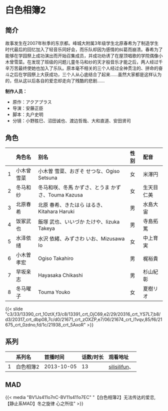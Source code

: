 # 白色相簿2


## 简介

故事发生在2007年秋季的东京都。峰城大附属3年级学生北原春希为了制造学生时代最后的回忆加入了轻音乐同好会，而乐队却因为感情的纠葛而崩溃。春希为了能够在学园祭上成功演出而开始召集成员，并成功劝诱了在屋顶唱歌的学院偶像小木曾雪菜。在发现了班级的问题儿童冬马和纱的天才般音乐才能之后，两人经过千辛万苦最终使她也加入了乐队。原本毫不相关的三个人经过全神贯注的、拼命的奋斗之后在学园祭上大获成功，三个人从心底结合了起来……虽然大家都是这样认为的，但从这以后各自的爱恋却走向了残酷的悲剧……

**制作人员：**
- 原作：アクアプラス
- 导演：安藤正臣
- 脚本：丸户史明
- 分镜：小野胜巳、沼田诚也、渡边哲哉、大和直道、安田贤司

## 角色

|     |   角色名   |   别名  | 性别 |  配音  |
|:--- |:------  |:----      |:---  |:--   |
| 1 | 小木曾雪菜 | 小木曽 雪菜、おぎそ せつな、Ogiso Setsuna | 女 | 米澤円 |
| 2 | 冬马和纱 | 冬马和咲、冬馬 かずさ、とうま かずさ、Touma Kazusa | 女 | 生天目仁美 |
| 3 | 北原春希 | 北原 春希、きたはら はるき、Kitahara Haruki | 男 | 水島大宙 |
| 4 | 饭冢武也 | 飯塚 武也、いいづか たけや、Iizuka Takeya | 男 | 寺島拓篤 |
| 5 | 水泽依绪 | 水沢 依緒、みずさわ いお、Mizusawa Io | 女 | 中上育実 |
| 6 | 小木曽孝宏 | Ogiso Takahiro | 男 | 梶裕貴 |
| 7 | 早坂亲志 | Hayasaka Chikashi | 男 | 杉山紀彰 |
| 8 | 冬马曜子 | Touma Youko | 女 | 夏樹リオ |

{{< slide "c3/33/13390_crt_1OztX,f3/c8/13391_crt_OjC69,e2/29/20316_crt_YS7L7,b8/d3/20317_crt_dbp08,7c/d0/21671_crt_zOXZP,e7/06/21674_crt_I1vqv,85/f6/21675_crt_0zdno,fd/1c/21938_crt_5AxoR" >}}

## 系列

|     |   系列名   |   首播时间  | 话数/时长  | 观看地址 |
|:---  |:------    |:----      |:---       |:---  |
| 1 | 白色相簿2 | 2013-10-05 | 13 | [silisilifun](https://www.silisilifun.com/vodsearch/?wd=白色相簿2)、  |


## MAD

{{< media  "BV1Js411o7nC-BV11s411o7EC"
"【白色相簿2】无法传达的爱恋,【静止系MAD】冬之旋律 心之所往"  >}}
